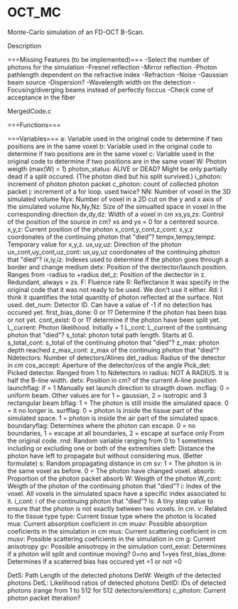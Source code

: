 # OCT_MC
Monte-Carlo simulation of an FD-OCT B-Scan.

Description

===Missing Features (to be implemented)===
-Select the number of photons for the simulation
-Fresnel reflection
-Mirror reflection
-Photon pathlength dependent on the refractive index
-Refraction
-Noise
-Gaussian beam source
-Dispersion?
-Wavelength width on the detection
-Focusing/diverging beams instead of perfectly foccus
-Check cone of acceptance in the fiber

MergedCode.c

===Functions===


===Variables===
a: Variable used in the original code to determine if two positions are in the same voxel
b: Variable used in the original code to determine if two positions are in the same voxel
c: Variable used in the original code to determine if two positions are in the same voxel
W: Photon weigth (max(W) = 1)
photon_status: ALIVE or DEAD? Might be only partially dead if a split occured. (The photon died but his split survived.)
i_photon: increment of photon photon packet
c_photon: count of collected photon packet
j: increment of a for loop. used twice?
NN: Number of voxel in the 3D simulated volume
Nyx: Number of voxel in a 2D cut on the y and x axis of the simulated volume
Nx,Ny,Nz: Size of the simualted space in voxel in the corresponding direction
dx,dy,dz: Width of a voxel in cm
xs,ys,zs: Control of the position of the source in cm? xs and ys = 0 for a centered source.
x,y,z: Current position of the photon
x_cont,y_cont,z_cont: x,y,z coordonates of the continuing photon that "died"?
tempx,tempy,tempz: Temporary value for x,y,z.
ux,uy,uz: Direction of the photon
ux_cont,uy_cont,uz_cont: ux,uy,uz coordonates of the continuing photon that "died"?
ix,iy,iz: Indexes used to determine if the photon goes through a border and change medium
detx: Position of the dectector/launch position. Ranges from -radius to +radius
det_z: Position of the dectector in z. Redundant, always = zs.
F: Fluence rate
R: Reflectance It was specify in the original code that it was not ready to be used. We don't use it either.
Rd: I think it quantifies the total quantity of photon reflected at the surface. Not used.
det_num: Detector ID. Can have a value of -1 if no detection has occured yet.
first_bias_done: 0 or 1? Determine if the photon has been bias or not yet.
cont_exist: 0 or 1? determine if the photon have been split yet.
L_current: Photon likelihood. Initially = 1
L_cont: L_current of the continuing photon that "died"?
s_total: photon total path length. Starts at 0.
s_total_cont: s_total of the continuing photon that "died"?
z_max: photon depth reached
z_max_cont: z_max of the continuing photon that "died"?
Ndetectors: Number of detectors/Alines
det_radius: Radius of the detector in cm
cos_accept: Aperture of the detector/cos of the angle
Pick_det: Picked detector. Ranged from 1 to Ndetectors in 
radius: NOT A RADIUS. It is half the B-line width.
detx: Position in cm? of the current A-line position
launchflag: if = 1 Manually set launch direction to straigth down.
mcflag: 0 = uniform beam. Other values are for 1 = gaussian, 2 = isotropic and 3 rectangular beam
bflag: 1 = The photon is still inside the simulated space. 0 = it no longer is.
surfflag: 0 = photon is inside the tissue part of the simulated space. 1 = photon is inside the air part of the simulated space.
boundaryflag: Determines where the photon can escape. 0 = no boundaries, 1 = escape at all boundaries, 2 = escape at surface only From the original code.
rnd: Random variable ranging from 0 to 1 sometimes including or excluding one or both of the extremities
sleft: Distance the photon have left to propagate but without considering mus. (Better formulate)
s: Random propagating distance in cm
sv: 1 = The photon is in the same voxel as before. 0 = The photon have changed voxel.
absorb: Proportion of the photon packet absorb
W: Weigth of the photon
W_cont: Weigth of the photon of the continuing photon that "died"?
i: Index of the voxel. All voxels in the simulated space have a specific index associated to it.
i_cont: i of the continuing photon that "died"?
ls: A tiny step value to ensure that the photon is not exactly between two voxels. In cm.
v: Related to the tissue type
type: Current tissue type where the photon is located
mua: Current absorption coeficient in cm
muav: Possible absorption coeficients in the simulation in cm
mus: Current scattering coeficient in cm
musv: Possible scattering coeficients in the simulation in cm
g: Current anisotropy
gv: Possible anisotropy in the simulation
cont_exist: Determines if a photon will split and continue moving? 0=no and 1=yes
first_bias_done: Determines if a scaterred bias has occured yet =1 or not =0


DetS: Path Length of the detected photons
DetW: Weigth of the detected photons
DetL: Likelihood ratios of detected photons
DetID: IDs of detected photons (range from 1 to 512 for 512 detectors/emittors)
c_photon: Current photon packet itteration?





